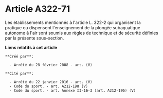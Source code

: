 # Article A322-71

Les établissements mentionnés à l'article L. 322-2 qui organisent la pratique ou dispensent l'enseignement de la plongée
subaquatique autonome à l'air sont soumis aux règles de technique et de sécurité définies par la présente sous-section.

**Liens relatifs à cet article**

	**Créé par**:

	  - Arrêté du 28 février 2008 - art. (V)

	**Cité par**:

	  - Arrêté du 22 janvier 2016 - art. (V)
	  - Code du sport. - art. A212-198 (V)
	  - Code du sport. - art. Annexe II-16-3 (art. A212-195) (V)
